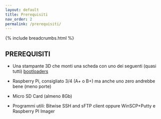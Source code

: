 ```yaml
---
layout: default
title: Prerequisiti
nav_order: 2
permalink: /prerequisiti/
---
```


{% include breadcrumbs.html %}

## PREREQUISITI

* Una stampante 3D che monti una scheda con uno dei seguenti (quasi tutti) [bootloaders](https://github.com/KevinOConnor/klipper/blob/master/docs/Bootloaders.md)

* Raspberry Pi, consigliato 3/4 (A+ o B+) ma anche uno zero andrebbe bene (meno porte)

* Micro SD Card (almeno 8Gb)

* Programmi utili: Bitwise SSH and sFTP client oppure WinSCP+Putty e Raspberry PI Imager
